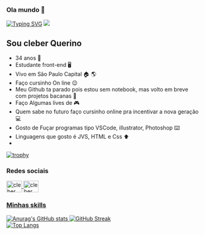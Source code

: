 

### Ola mundo 👋
[![Typing SVG](https://readme-typing-svg.herokuapp.com?color=AE13C8&lines=Estou+voltando+em+breve!;Aguarde!+Vou+Codar+bastante+coisa;Desafios+quero+superar)](https://git.io/typing-svg)
![](https://komarev.com/ghpvc/?username=Thasyz&color=ff69b4)

## Sou cleber Querino
- 34 anos :heartbeat:
- Estudante front-end :desktop_computer:	
- Vivo em São Paulo Capital :house:	:earth_americas:
- Faço cursinho On line :wink:
- Meu Github ta parado pois estou sem notebook, mas volto em breve com projetos bacanas :money_mouth_face:
- Faço Algumas lives de :video_game:	
- Quem sabe no futuro faço cursinho online pra incentivar a nova geração :computer:	
- Gosto de Fuçar programas tipo VSCode, illustrator, Photoshop :keyboard:	
- Linguagens que gosto é JVS, HTML e Css :arrow_up:	
- 
[![trophy](https://github-profile-trophy.vercel.app/?username=Thasyz&theme=discord&column=3&margin-w=15&margin-h=15)](https://github.com/Thasyz/github-profile-trophy)

### Redes sociais
<a href="https://www.linkedin.com/in/cleber-querino-dos-santos-745942109/" target _blank>
  <img align="center" alt="cleber linkedin" height="30" width="40" src="https://cdn.jsdelivr.net/gh/devicons/devicon/icons/linkedin/linkedin-original.svg" style="max-width:100%;"</a>
  
  <a href="https://www.facebook.com/cleber.urameshi.87/" target _blank>
  <img align="center" alt="cleber linkedin" height="30" width="40" src="https://cdn.jsdelivr.net/gh/devicons/devicon/icons/facebook/facebook-original.svg" style="max-width:100%;"</a>
    
 
### Minhas skills


      
<!--
**Thasyz/Thasyz** is a ✨ _special_ ✨ repository because its `README.md` (this file) appears on your GitHub profile.

Here are some ideas to get you started:


- 🔭 I’m currently working on ...
- 🌱 I’m currently learning ...
- 👯 I’m looking to collaborate on ...
- 🤔 I’m looking for help with ...
- 💬 Ask me about ...
- 📫 How to reach me: ...
- 😄 Pronouns: ...
- ⚡ Fun fact: ...
-->
![Anurag's GitHub stats](https://github-readme-stats.vercel.app/api?username=Thasyz&show_icons=true&theme=synthwave)
 [![GitHub Streak](http://github-readme-streak-stats.herokuapp.com?user=thasyz&theme=synthwave&hide_border=true&fire=EE0EC7&background=1A0505)](https://git.io/streak-stats)  
    [![Top Langs](https://github-readme-stats.vercel.app/api/top-langs/?username=Thasyz&layout=compact&theme=synthwave)](https://github.com/Thasyz/github-readme-stats)





